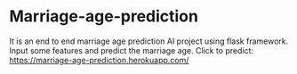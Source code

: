 # Marriage-age-prediction
It is an end to end marriage age prediction AI project using flask framework.
Input some features and predict the marriage age.
Click to predict: https://marriage-age-prediction.herokuapp.com/
